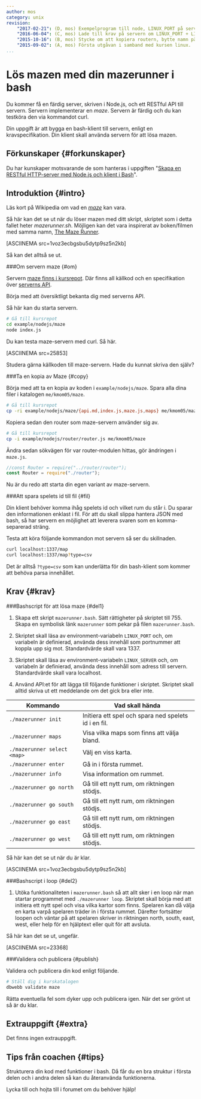 ```yaml
---
author: mos
category: unix
revision:
    "2017-02-21": (D, mos) Exempelprogram till node, LINUX_PORT på server och PID till fil samt måste flytta maze till egen katalog, förbered för vt18.
    "2016-06-04": (C, mos) Lade till krav på servern om LINUX_PORT + LINUX_SERVER
    "2015-10-16": (B, mos) Stycke om att kopiera routern, bytte namn på mazerunner.sh till mazerunner.bash.
    "2015-09-02": (A, mos) Första utgåvan i samband med kursen linux.
...
```

Lös mazen med din mazerunner i bash
==================================

Du kommer få en färdig server, skriven i Node.js, och ett RESTful API till servern. Servern implementerar en *maze*. Servern är färdig och du kan testköra den via kommandot curl.

Din uppgift är att bygga en bash-klient till servern, enligt en kravspecifikation. Din klient skall använda servern för att lösa mazen.

<!--more-->




Förkunskaper {#forkunskaper}
-----------------------

Du har kunskaper motsvarande de som hanteras i uppgiften "[Skapa en RESTful HTTP-server med Node.js och klient i Bash](uppgift/skapa-en-restful-http-server-med-node-js-och-klient-i-bash)".




Introduktion {#intro}
-----------------------

Läs kort på Wikipedia om vad en [*maze*](https://en.wikipedia.org/wiki/Maze) kan vara.

Så här kan det se ut när du löser mazen med ditt skript, skriptet som i detta fallet heter *mazerunner.sh*. Möjligen kan det vara inspirerat av boken/filmen med samma namn, [The Maze Runner](https://sv.wikipedia.org/wiki/The_Maze_Runner).

[ASCIINEMA src=1voz3ecbgsbu5dytp9sz5n2kb]

Så kan det alltså se ut.



###Om servern maze {#om}

Servern [maze finns i kursrepot](https://github.com/mosbth/linux/tree/master/example/nodejs/maze). Där finns all källkod och en specifikation över [serverns API](https://github.com/mosbth/linux/blob/master/example/nodejs/maze/api.md).

Börja med att översiktligt bekanta dig med serverns API.

Så här kan du starta servern.

```bash
# Gå till kursrepot
cd example/nodejs/maze
node index.js
```

Du kan testa maze-servern med curl. Så här.

[ASCIINEMA src=25853]

Studera gärna källkoden till maze-servern. Hade du kunnat skriva den själv?



###Ta en kopia av Maze {#copy}

Börja med att ta en kopia av koden i `example/nodejs/maze`. Spara alla dina filer i katalogen `me/kmom05/maze`. 

```bash
# Gå till kursrepot
cp -ri example/nodejs/maze/{api.md,index.js,maze.js,maps} me/kmom05/maze
```

Kopiera sedan den router som maze-servern använder sig av.

```bash
# Gå till kursrepot
cp -i example/nodejs/router/router.js me/kmom05/maze
```

Ändra sedan sökvägen för var router-modulen hittas, gör ändringen i `maze.js`.

```javascript
//const Router = require("../router/router");
const Router = require("./router");
```

Nu är du redo att starta din egen variant av maze-servern.



###Att spara spelets id till fil {#fil}

Din klient behöver komma ihåg spelets id och vilket rum du står i. Du sparar den informationen enklast i fil. För att du skall slippa hantera JSON med bash, så har servern en möjlighet att leverera svaren som en komma-separerad sträng. 

Testa att köra följande kommandon mot servern så ser du skillnaden.

```bash
curl localhost:1337/map
curl localhost:1337/map?type=csv
```

Det är alltså `?type=csv` som kan underlätta för din bash-klient som kommer att behöva parsa innehållet.



Krav {#krav}
-----------------------

<!--
###Uppdatera maze servern {#userv}

1. Uppdatera din maze-server så att den kan starta upp och lyssna på porten `LINUX_PORT`, om variabeln är definierad. Defaultport kan annars vara 1337.

1. Din maze-server skall skriva sitt PID till filen `pid` så att man kan avsluta processen med kommandot `kill $( cat pid )` (eller motsvarande på Cygwin).

1. Lägg till en route `/:gameid/info` som skriver ut innehållet för just ditt game. Som en route bra för debug och testning. Det som skall skrivas ut är innehållet i `game[gameid]`.
-->


###Bashscript för att lösa maze {#del1}

1. Skapa ett skript `mazerunner.bash`. Sätt rättigheter på skriptet till 755. Skapa en symbolisk länk `mazerunner` som pekar på filen `mazerunner.bash`.

1. Skriptet skall läsa av environment-variabeln `LINUX_PORT` och, om variabeln är definierad, använda dess innehåll som portnummer att koppla upp sig mot. Standardvärde skall vara 1337.

1. Skriptet skall läsa av environment-variabeln `LINUX_SERVER` och, om variabeln är definierad, använda dess innehåll som adress till servern. Standardvärde skall vara localhost.

1. Använd API:et för att lägga till följande funktioner i skriptet. Skriptet skall alltid skriva ut ett meddelande om det gick bra eller inte.

| Kommando                | Vad skall hända |
|-------------------------|-----------------|
| `./mazerunner init`     | Initiera ett spel och spara ned spelets id i en fil. |
| `./mazerunner maps`     | Visa vilka maps som finns att välja bland. |
| `./mazerunner select <map>` | Välj en viss karta. |
| `./mazerunner enter`    | Gå in i första rummet. |
| `./mazerunner info`     | Visa information om rummet. |
| `./mazerunner go north` | Gå till ett nytt rum, om riktningen stödjs. |
| `./mazerunner go south` | Gå till ett nytt rum, om riktningen stödjs. |
| `./mazerunner go east`  | Gå till ett nytt rum, om riktningen stödjs. |
| `./mazerunner go west`  | Gå till ett nytt rum, om riktningen stödjs. |

Så här kan det se ut när du är klar.

[ASCIINEMA src=1voz3ecbgsbu5dytp9sz5n2kb]



###Bashscript i loop {#del2}

1. Utöka funktionaliteten i `mazerunner.bash` så att allt sker i en loop när man startar programmet med `./mazerunner loop`. Skriptet skall börja med att initiera ett nytt spel och visa vilka kartor som finns. Spelaren kan då välja en karta varpå spelaren träder in i första rummet. Därefter fortsätter loopen och väntar på att spelaren skriver in riktningen north, south, east, west, eller help för en hjälptext eller quit för att avsluta.

Så här kan det se ut, ungefär.

[ASCIINEMA src=23368]


<!--
###Lös mazen {#solution}

1. Utöka funktionaliteten i `mazerunner.bash` så att den automatiskt går igenom mazen på ett effektivt sätt som leder till sista rummet. Du startar detta genom att ange `./mazerunner solve`.



###Buggfix {#bugg}

1. Det finns en felrapport på maze-servern, [issue 8](https://github.com/dbwebb-se/linux/issues/8), som behöver lagas. Gör först ett testfall `issue.bash` som återskapar och påvisar felet. Laga sedan felet i din maze server.

-->



###Validera och publicera {#publish}

Validera och publicera din kod enligt följande.

```bash
# Ställ dig i kurskatalogen
dbwebb validate maze
```

Rätta eventuella fel som dyker upp och publicera igen. När det ser grönt ut så är du klar. 



Extrauppgift {#extra}
-----------------------

Det finns ingen extrauppgift.



Tips från coachen {#tips}
-----------------------

Strukturera din kod med funktioner i bash. Då får du en bra struktur i första delen och i andra delen så kan du återanvända funktionerna.

Lycka till och hojta till i forumet om du behöver hjälp!
